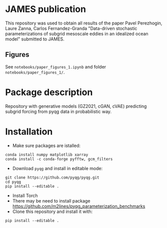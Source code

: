 # JAMES publication
This repository was used to obtain all results of the paper Pavel Perezhogin, Laure Zanna, Carlos Fernandez-Granda "Data-driven stochastic parameterizations of subgrid mesoscale eddies in an idealized ocean model" submitted to JAMES. 
## Figures
See `notebooks/paper_figures_1.ipynb` and folder `notebooks/paper_figures_1/`.
# Package description
Repository with generative models (GZ2021, cGAN, cVAE) predicting subgrid forcing from pyqg data in probabilistic way.

# Installation
* Make sure packages are istalled:
```
conda install numpy matplotlib xarray
conda install -c conda-forge pyfftw, gcm_filters
```
* Download `pyqg` and install in editable mode:
```
git clone https://github.com/pyqg/pyqg.git
cd pyqg
pip install --editable .
```
* Install Torch 
* There may be need to install package https://github.com/m2lines/pyqg_parameterization_benchmarks
* Clone this repository and install it with:
```
pip install --editable .
```
